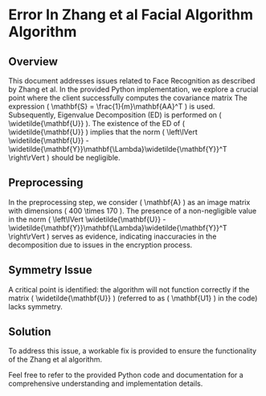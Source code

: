 # Error In Zhang et al Facial Algorithm Algorithm

## Overview

This document addresses issues related to Face Recognition as described by Zhang et al. In the provided Python implementation, we explore a crucial point where the client successfully computes the covariance matrix The expression \( \mathbf{S} = \frac{1}{m}\mathbf{AA}^T \) is used. Subsequently, Eigenvalue Decomposition (ED) is performed on \( \widetilde{\mathbf{U}} \). The existence of the ED of \( \widetilde{\mathbf{U}} \) implies that the norm \( \left\lVert \widetilde{\mathbf{U}} - \widetilde{\mathbf{Y}}\mathbf{\Lambda}\widetilde{\mathbf{Y}}^T \right\rVert \) should be negligible.

## Preprocessing

In the preprocessing step, we consider \( \mathbf{A} \) as an image matrix with dimensions \( 400 \times 170 \). The presence of a non-negligible value in the norm \( \left\lVert \widetilde{\mathbf{U}} - \widetilde{\mathbf{Y}}\mathbf{\Lambda}\widetilde{\mathbf{Y}}^T \right\rVert \) serves as evidence, indicating inaccuracies in the decomposition due to issues in the encryption process.

## Symmetry Issue

A critical point is identified: the algorithm will not function correctly if the matrix \( \widetilde{\mathbf{U}} \) (referred to as \( \mathbf{U1} \) in the code) lacks symmetry.

## Solution

To address this issue, a workable fix is provided to ensure the functionality of the Zhang et al algorithm.

Feel free to refer to the provided Python code and documentation for a comprehensive understanding and implementation details.
